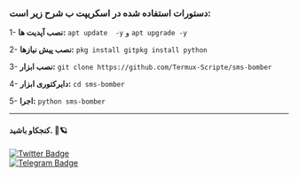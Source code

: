 ### دستورات استفاده شده در اسکریپت ب شرح زیر است:



1- **نصب آپدیت ها:**  `apt update  -y` و `apt upgrade -y`




2- **نصب پیش نیازها:**    `pkg install gitpkg install python`




3- **نصب ابزار:**  `git clone https://github.com/Termux-Scripte/sms-bomber`




4- **دایرکتوری ابزار:**  `cd sms-bomber`




5- **اجرا:**  `python sms-bomber`


-------


#### کنجکاو باشید. 🤍🪐


[![Twitter Badge](https://img.shields.io/badge/Twitter-Profile-informational?style=flat&logo=twitter&logoColor=white&color=1CA2F1)](https://twitter.com/NiREvil_)  
[![Telegram Badge](https://img.shields.io/badge/Telegram-Profile-informational?style=flat&logo=telegram&logoColor=white&color=1CA2F1)](https://t.me/F_NiREvil)  
